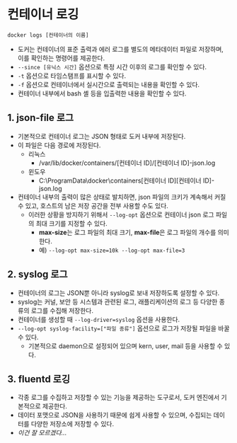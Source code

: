 # 컨테이너 로깅
    docker logs [컨테이너의 이름]
- 도커는 컨테이너의 표준 출력과 에러 로그를 별도의 메타데이터 파일로 저장하며, 이를 확인하는 명령어를 제공한다.
- `--since [유닉스 시간]` 옵션으로 특정 시간 이후의 로그를 확인할 수 있다.
- `-t` 옵션으로 타임스탬프를 표시할 수 있다.
- `-f` 옵션으로 컨테이너에서 실시간으로 출력되는 내용을 확인할 수 있다.
- 컨테이너 내부에서 bash 셸 등을 입출력한 내용을 확인할 수 있다.

## 1. json-file 로그
- 기본적으로 컨테이너 로그는 JSON 형태로 도커 내부에 저장된다.
- 이 파일은 다음 경로에 저장된다.
  - 리눅스
    - /var/lib/docker/containers/[컨테이너 ID]/[컨테이너 ID]-json.log
  - 윈도우
    - C:\ProgramData\docker\containers\[컨테이너 ID]\[컨테이너 ID]-json.log
- 컨테이너 내부의 출력이 많은 상태로 발치하면, json 파일의 크키가 계속해서 커질 수 있고, 호스트의 남은 저장 공간을 전부 사용할 수도 있다.
  - 이러한 상황을 방지하기 위해서 `--log-opt` 옵션으로 컨테이너 json 로그 파일의 최대 크기를 지정할 수 있다.
    - **max-size**는 로그 파일의 최대 크기, **max-file**은 로그 파일의 개수를 의미한다.
    - 예) `--log-opt max-size=10k --log-opt max-file=3`

## 2. syslog 로그
- 컨테이너의 로그는 JSON뿐 아니라 syslog로 보내 저장하도록 설정할 수 있다.
- syslog는 커널, 보안 등 시스템과 관련된 로그, 래플리케이션의 로그 등 다양한 종류의 로그를 수집해 저장한다.
- 컨테이너를 생성할 때 `--log-driver=syslog` 옵션을 사용한다.
- `--log-opt syslog-facility=["파일 종류"]` 옵션으로 로그가 저장될 파일을 바꿀 수 있다.
  - 기본적으로 daemon으로 설정되어 있으며 kern, user, mail 등을 사용할 수 있다.

## 3. fluentd 로깅
- 각종 로그를 수집하고 저장할 수 있는 기능을 제공하는 도구로서, 도커 엔진에서 기본적으로 제공한다.
- 데이터 포맷으로 JSON을 사용하기 때문에 쉽게 사용할 수 있으며, 수집되는 데이터를 다양한 저장소에 저장할 수 있다.
- *이건 잘 모르겠다...*